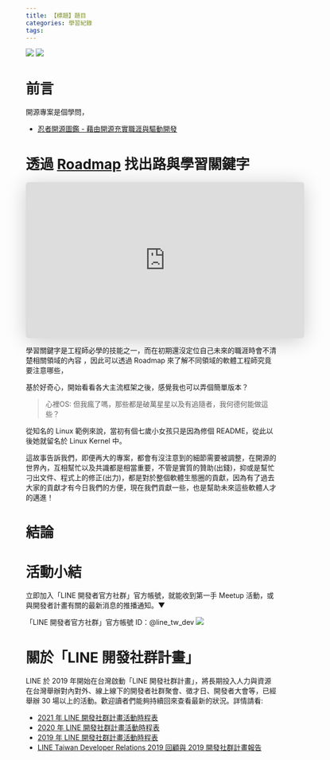 ```yaml
---
title: 【標題】題目
categories: 學習紀錄
tags:
---
```



![](https://nijialin.com/images/2022/)
![](https://nijialin.com/images/common.jpeg)


# 前言

開源專案是個學問，

<!-- more -->

- [忍者開源圖鑑 - 藉由開源充實職涯與驅動開發](https://speakerdeck.com/line_developers_tw/open-source-drive-your-career-by-nijia)

# 透過 [Roadmap](https://roadmap.sh/) 找出路與學習關鍵字

<iframe class="speakerdeck-iframe" frameborder="0" src="https://speakerdeck.com/player/95e302aa691f4150805d8bd57f5467ed?slide=6" title="忍者開源圖鑑 - 藉由開源充實職涯與驅動開發" allowfullscreen="true" mozallowfullscreen="true" webkitallowfullscreen="true" style="border: 0px; background: padding-box padding-box rgba(0, 0, 0, 0.1); margin: 0px; padding: 0px; border-radius: 6px; box-shadow: rgba(0, 0, 0, 0.2) 0px 5px 40px; width: 560px; height: 314px;" data-ratio="1.78343949044586"></iframe>

學習關鍵字是工程師必學的技能之一，而在初期還沒定位自己未來的職涯時會不清楚相關領域的內容
，因此可以透過 Roadmap 來了解不同領域的軟體工程師究竟要注意哪些，

基於好奇心，開始看看各大主流框架之後，感覺我也可以弄個簡單版本？

> 心裡OS: 但我瘋了嗎，那些都是破萬星星以及有追隨者，我何德何能做這些？

<script async class="speakerdeck-embed" data-slide="9" data-id="95e302aa691f4150805d8bd57f5467ed" data-ratio="1.77777777777778" src="//speakerdeck.com/assets/embed.js"></script>

從知名的 Linux 範例來說，當初有個七歲小女孩只是因為修個 README，從此以後她就留名於 Linux Kernel 中。

這故事告訴我們，即便再大的專案，都會有沒注意到的細節需要被調整，在開源的世界內，互相幫忙以及共識都是相當重要，不管是實質的贊助(出錢)，抑或是幫忙刁出文件、程式上的修正(出力)，都是對於整個軟體生態圈的貢獻，因為有了過去大家的貢獻才有今日我們的方便，現在我們貢獻一些，也是幫助未來這些軟體人才的邁進！
# 結論

# 活動小結

立即加入「LINE 開發者官方社群」官方帳號，就能收到第一手 Meetup 活動，或與開發者計畫有關的最新消息的推播通知。▼

「LINE 開發者官方社群」官方帳號 ID：@line_tw_dev
![](https://www.evanlin.com/images/2020/line-tw-dev-qr.png)

# 關於「LINE 開發社群計畫」

LINE 於 2019 年開始在台灣啟動「LINE 開發社群計畫」，將長期投入人力與資源在台灣舉辦對內對外、線上線下的開發者社群聚會、徵才日、開發者大會等，已經舉辦 30 場以上的活動。歡迎讀者們能夠持續回來查看最新的狀況。詳情請看:

- [2021 年 LINE 開發社群計畫活動時程表](https://engineering.linecorp.com/zh-hant/blog/2021-line-tw-devrel/)
- [2020 年 LINE 開發社群計畫活動時程表](https://engineering.linecorp.com/zh-hant/blog/2020-line-tw-devrel/)
- [2019 年 LINE 開發社群計畫活動時程表](https://engineering.linecorp.com/zh-hant/blog/line-taiwan-developer-relations-2019-plan/)
- [LINE Taiwan Developer Relations 2019 回顧與 2019 開發社群計畫報告](https://engineering.linecorp.com/zh-hant/blog/line-taiwan-developer-relations-2019/)


<style>
  section.compact {
    font-size: 150%  
  }
  img[alt~="center"] {
    display: block;
    margin: 0 auto;
  }
</style>
